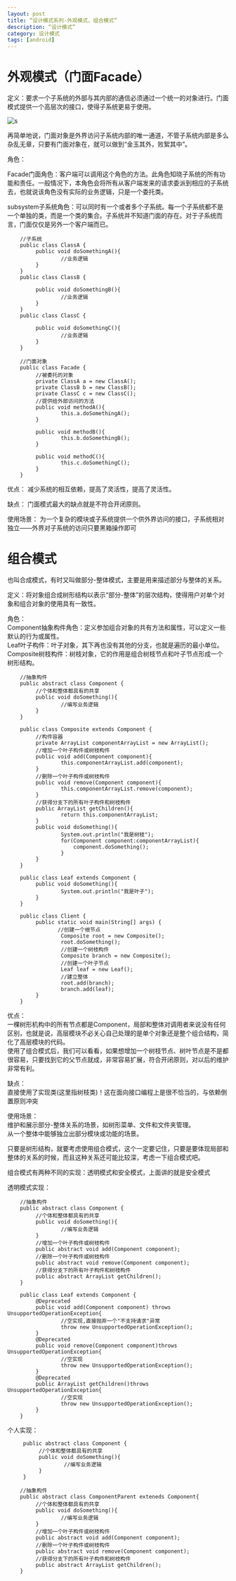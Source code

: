 ```yaml
---
layout: post
title: “设计模式系列-外观模式，组合模式”
description: “设计模式”
category: 设计模式
tags: [android]
---
```


# 外观模式（门面Facade）

定义：要求一个子系统的外部与其内部的通信必须通过一个统一的对象进行。门面模式提供一个高层次的接口，使得子系统更易于使用。

![s](/img/design/facade.jpg)

再简单地说，门面对象是外界访问子系统内部的唯一通道，不管子系统内部是多么杂乱无章，只要有门面对象在，就可以做到“金玉其外，败絮其中”。

角色：

Facade门面角色：客户端可以调用这个角色的方法。此角色知晓子系统的所有功能和责任。一般情况下，本角色会将所有从客户端发来的请求委派到相应的子系统去，也就说该角色没有实际的业务逻辑，只是一个委托类。

subsystem子系统角色：可以同时有一个或者多个子系统。每一个子系统都不是一个单独的类，而是一个类的集合。子系统并不知道门面的存在。对于子系统而言，门面仅仅是另外一个客户端而已。

        //子系统
        public class ClassA {
             public void doSomethingA(){
                     //业务逻辑
             }
        }
        public class ClassB {

             public void doSomethingB(){
                     //业务逻辑
             }
        }
        public class ClassC {

             public void doSomethingC(){
                     //业务逻辑
             }
        }

        //门面对象
        public class Facade {
             //被委托的对象
             private ClassA a = new ClassA();
             private ClassB b = new ClassB();
             private ClassC c = new ClassC();
             //提供给外部访问的方法
             public void methodA(){
                     this.a.doSomethingA();
             }

             public void methodB(){
                     this.b.doSomethingB();
             }

             public void methodC(){
                     this.c.doSomethingC();
             }
        }

优点：
减少系统的相互依赖，提高了灵活性，提高了灵活性。

缺点：
门面模式最大的缺点就是不符合开闭原则。

使用场景：
为一个复杂的模块或子系统提供一个供外界访问的接口，子系统相对独立——外界对子系统的访问只要黑箱操作即可

# 组合模式

也叫合成模式，有时又叫做部分-整体模式，主要是用来描述部分与整体的关系。

定义：将对象组合成树形结构以表示“部分-整体”的层次结构，使得用户对单个对象和组合对象的使用具有一致性。

角色：<br/>
Component抽象构件角色：定义参加组合对象的共有方法和属性，可以定义一些默认的行为或属性。<br/>
Leaf叶子构件：叶子对象，其下再也没有其他的分支，也就是遍历的最小单位。<br/>
Composite树枝构件：树枝对象，它的作用是组合树枝节点和叶子节点形成一个树形结构。<br/>

        //抽象构件
        public abstract class Component {
             //个体和整体都具有的共享
             public void doSomething(){
                     //编写业务逻辑
             }
        }

        public class Composite extends Component {
             //构件容器
             private ArrayList componentArrayList = new ArrayList();
             //增加一个叶子构件或树枝构件
             public void add(Component component){
                     this.componentArrayList.add(component);
             }
             //删除一个叶子构件或树枝构件
             public void remove(Component component){
                     this.componentArrayList.remove(component);
             }
             //获得分支下的所有叶子构件和树枝构件
             public ArrayList getChildren(){
                     return this.componentArrayList;
             }
             public void doSomething(){
                     System.out.println("我是树枝");
                     for(Component component:componentArrayList){
                         component.doSomething();
                     }
             }
        }

        public class Leaf extends Component {
             public void doSomething(){
                     System.out.println("我是叶子");
             }
        }

        public class Client {
             public static void main(String[] args) {
                    //创建一个根节点
                     Composite root = new Composite();
                     root.doSomething();
                     //创建一个树枝构件
                     Composite branch = new Composite();
                     //创建一个叶子节点
                     Leaf leaf = new Leaf();
                     //建立整体
                     root.add(branch);
                     branch.add(leaf);
             }
        }

优点：<br/>
一棵树形机构中的所有节点都是Component，局部和整体对调用者来说没有任何区别，也就是说，高层模块不必关心自己处理的是单个对象还是整个组合结构，简化了高层模块的代码。<br/>
使用了组合模式后，我们可以看看，如果想增加一个树枝节点、树叶节点是不是都很容易，只要找到它的父节点就成，非常容易扩展，符合开闭原则，对以后的维护非常有利。<br/>

缺点：<br/>
直接使用了实现类(这里指树枝类)！这在面向接口编程上是很不恰当的，与依赖倒置原则冲突

使用场景：<br/>
维护和展示部分-整体关系的场景，如树形菜单、文件和文件夹管理。<br/>
从一个整体中能够独立出部分模块或功能的场景。

只要是树形结构，就要考虑使用组合模式，这个一定要记住，只要是要体现局部和整体的关系的时候，而且这种关系还可能比较深，考虑一下组合模式吧。

组合模式有两种不同的实现：透明模式和安全模式，上面讲的就是安全模式

透明模式实现：

        //抽象构件
        public abstract class Component {
             //个体和整体都具有的共享
             public void doSomething(){
                     //编写业务逻辑
             }
             //增加一个叶子构件或树枝构件
             public abstract void add(Component component);
             //删除一个叶子构件或树枝构件
             public abstract void remove(Component component);
             //获得分支下的所有叶子构件和树枝构件
             public abstract ArrayList getChildren();
        }

        public class Leaf extends Component {
             @Deprecated
             public void add(Component component) throws UnsupportedOperationException{
                     //空实现,直接抛弃一个"不支持请求"异常
                     throw new UnsupportedOperationException();
             }
             @Deprecated
             public void remove(Component component)throws UnsupportedOperationException{
                     //空实现
                     throw new UnsupportedOperationException();
             }
             @Deprecated
             public ArrayList getChildren()throws UnsupportedOperationException{
                     //空实现
                     throw new UnsupportedOperationException();
             }
        }

 个人实现：

         public abstract class Component {
              //个体和整体都具有的共享
              public void doSomething(){
                      //编写业务逻辑
              }
         }

        //抽象构件
        public abstract class ComponentParent exteneds Component{
             //个体和整体都具有的共享
             public void doSomething(){
                     //编写业务逻辑
             }
             //增加一个叶子构件或树枝构件
             public abstract void add(Component component);
             //删除一个叶子构件或树枝构件
             public abstract void remove(Component component);
             //获得分支下的所有叶子构件和树枝构件
             public abstract ArrayList getChildren();
        }


